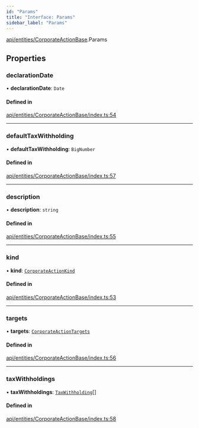 ```yaml
---
id: "Params"
title: "Interface: Params"
sidebar_label: "Params"
---
```


[api/entities/CorporateActionBase](../../../../../modules/API/Entities/CorporateActionBase/CorporateActionBase.md).Params

## Properties

### declarationDate

• **declarationDate**: `Date`

#### Defined in

[api/entities/CorporateActionBase/index.ts:54](https://github.com/PolymeshAssociation/polymesh-sdk/blob/3cc570ade/src/api/entities/CorporateActionBase/index.ts#L54)

___

### defaultTaxWithholding

• **defaultTaxWithholding**: `BigNumber`

#### Defined in

[api/entities/CorporateActionBase/index.ts:57](https://github.com/PolymeshAssociation/polymesh-sdk/blob/3cc570ade/src/api/entities/CorporateActionBase/index.ts#L57)

___

### description

• **description**: `string`

#### Defined in

[api/entities/CorporateActionBase/index.ts:55](https://github.com/PolymeshAssociation/polymesh-sdk/blob/3cc570ade/src/api/entities/CorporateActionBase/index.ts#L55)

___

### kind

• **kind**: [`CorporateActionKind`](../../../../../enums/API/Entities/CorporateActionBase/Types/CorporateActionKind/CorporateActionKind.md)

#### Defined in

[api/entities/CorporateActionBase/index.ts:53](https://github.com/PolymeshAssociation/polymesh-sdk/blob/3cc570ade/src/api/entities/CorporateActionBase/index.ts#L53)

___

### targets

• **targets**: [`CorporateActionTargets`](../Types/CorporateActionTargets/CorporateActionTargets.md)

#### Defined in

[api/entities/CorporateActionBase/index.ts:56](https://github.com/PolymeshAssociation/polymesh-sdk/blob/3cc570ade/src/api/entities/CorporateActionBase/index.ts#L56)

___

### taxWithholdings

• **taxWithholdings**: [`TaxWithholding`](../Types/TaxWithholding/TaxWithholding.md)[]

#### Defined in

[api/entities/CorporateActionBase/index.ts:58](https://github.com/PolymeshAssociation/polymesh-sdk/blob/3cc570ade/src/api/entities/CorporateActionBase/index.ts#L58)
